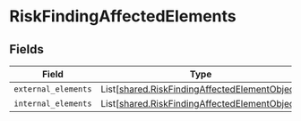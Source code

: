 # RiskFindingAffectedElements


## Fields

| Field                                                                                                    | Type                                                                                                     | Required                                                                                                 | Description                                                                                              |
| -------------------------------------------------------------------------------------------------------- | -------------------------------------------------------------------------------------------------------- | -------------------------------------------------------------------------------------------------------- | -------------------------------------------------------------------------------------------------------- |
| `external_elements`                                                                                      | List[[shared.RiskFindingAffectedElementObject](../../models/shared/riskfindingaffectedelementobject.md)] | :heavy_minus_sign:                                                                                       | N/A                                                                                                      |
| `internal_elements`                                                                                      | List[[shared.RiskFindingAffectedElementObject](../../models/shared/riskfindingaffectedelementobject.md)] | :heavy_minus_sign:                                                                                       | N/A                                                                                                      |